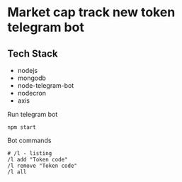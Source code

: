 # Market cap track new token telegram bot

## Tech Stack
* nodejs
* mongodb
* node-telegram-bot
* nodecron
* axis


Run telegram bot

``` npm start  ```


Bot commands

```
# /l - listing
/l add "Token code"
/l remove "Token code"
/l all
```